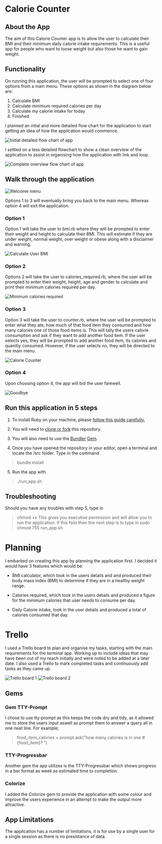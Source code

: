 # Calorie Counter 

## About the App

The aim of this Calorie Counter app is to allow the user to calculate their BMI and their minimum daily calorie intake requirements. This is a useful app for people who want to loose weight but also those he want to gain weight.

## Functionality

On running this application, the user will be prompted to select one of four options from a main menu. These options as shown in the diagram below are:

1. Calculate BMI
2. Calculate minimum required calories per day
3. Calculate my calorie intake for today
4. Finished

I planned an intial and more detailed flow chart for the application to start getting an idea of how the application would commence.

![Initial detailed flow chart of app](src/images/flowchart1.png)

I settled on a less detailed flowchart to show a clean overview of the application to assist in organising how the application with link and loop.

![Complete overview flow chart of app](src/images/flowchart2.png)

## Walk through the application


![Welcome menu](src/images/welcome.png)

Options 1 to 3 will eventually bring you back to the main menu. Whereas option 4 will exit the application.

### Option 1

Option 1 will take the user to bmi.rb where they will be prompted to enter their weight and height to calculate their BMI. This will estimate if they are under weight, normal weight, over weight or obese along with a disclaimer and warning.

![Calculate User BMI](src/images/option1.png)

### Option 2

Options 2 will take the user to calories_required.rb, where the user will be prompted to enter their weight, height, age and gender to calculate and print their minimum calories required per day.

![Minimum calories required](src/images/reqcalories.png)

### Option 3

Option 3 will take the user to counter.rb, where the user will be prompted to enter what they ate, how much of that food item they consumed and how many calories one of those food items is. This will tally the users calorie consumption and ask if they want to add another food item. If the user selects yes, they will be prompted to add another food item, its calories and quanitiy consumed. However, if the user selects no, they will be directed to the main menu.

![Calorie Counter](src/images/counter.png)

### Option 4

Upon choosing option 4, the app will bid the user farewell.

![Goodbye](src/images/goodbye.png)

## Run this application in 5 steps

1. To install Ruby on your machine, please [follow this guide carefully.](https://www.ruby-lang.org/en/documentation/installation/)

2. You will need to [clone or fork](https://docs.github.com/en/desktop/contributing-and-collaborating-using-github-desktop/adding-and-cloning-repositories/cloning-and-forking-repositories-from-github-desktop) this repository.

3. You will also need to use the [Bundler](https://rubygems.org/gems/bundler) [Gem](https://rubygems.org/).

4. Once you have opened the repository in your editor, open a terminal and locate the /src folder. Type in the command
> bundle install

5. Run the app with 
> ./run_app.sh

## Troubleshooting

Should you have any troubles with step 5, type in
> chmod +x
This gives you executive permission and will allow you to run the application. If this fails then the next step is to type in
> sudo chmod 755 run_app.sh

# Planning

I embarked on creating this app by planning the application first. I decided it would have 3 features which would be:

- BMI calculator, which took in the users details and and produced their body mass index (BMI) to determine if they are in a healthy weight range.

- Calories required, which took in the users details and produced a figure for the minimum calories that user needs to consume per day.

- Daily Calorie intake, took in the user details and produced a total of calories consumed that day.

# Trello

I used a Trello board to plan and organise my tasks, starting with the main requirements for the terminal app. Working up to include ideas that may have been out of my reach initially and were noted to be added at a later date. I also used a Trello to mark completed tasks and continuously add tasks as they came up.

![Trello board 1](src/images/Trello1.png)
![Trello board 2](src/images/Trello2.png)

## Gems

### Gem TTY-Prompt
I chose to use tty-prompt as this keeps the code dry and tidy, as it allowed me to store the users input aswell as prompt them to answer a query all in one neat line. For example;

> food_item_calories =  prompt.ask("how many calories is in one #{food_item}? ")

### TTY-Progressbar

Another gem the app utilizes is the TTY-Progressbar which shows progress in a bar format as week as estimated time to completion.

### Colorize
I added the Colorize gem to provide the application with some colour and improve the users experience in an attempt to make the output more attractive.

## App Limitations 
The application has a number of limitations, it is for use by a single user for a single session as there is no presistance of data. 